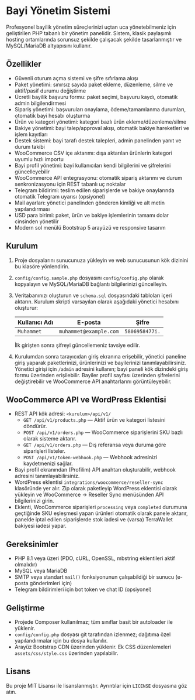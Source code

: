 # Bayi Yönetim Sistemi

Profesyonel bayilik yönetim süreçlerinizi uçtan uca yönetebilmeniz için geliştirilen PHP tabanlı bir yönetim panelidir. Sistem, klasik paylaşımlı hosting ortamlarında sorunsuz şekilde çalışacak şekilde tasarlanmıştır ve MySQL/MariaDB altyapısını kullanır.

## Özellikler
- Güvenli oturum açma sistemi ve şifre sıfırlama akışı
- Paket yönetimi: sınırsız sayıda paket ekleme, düzenleme, silme ve aktif/pasif durumu değiştirme
- Ücretli bayilik başvuru formu: paket seçimi, başvuru kaydı, otomatik admin bilgilendirmesi
- Sipariş yönetimi: başvuruları onaylama, ödeme/tamamlanma durumları, otomatik bayi hesabı oluşturma
- Ürün ve kategori yönetimi: kategori bazlı ürün ekleme/düzenleme/silme
- Bakiye yönetimi: bayi talep/approval akışı, otomatik bakiye hareketleri ve işlem kayıtları
- Destek sistemi: bayi tarafı destek talepleri, admin panelinden yanıt ve durum takibi
- WooCommerce CSV içe aktarımı: dışa aktarılan ürünlerin kategori uyumlu hızlı importu
- Bayi profil yönetimi: bayi kullanıcıları kendi bilgilerini ve şifrelerini güncelleyebilir
- WooCommerce API entegrasyonu: otomatik sipariş aktarımı ve durum senkronizasyonu için REST tabanlı uç noktalar
- Telegram bildirimi: teslim edilen siparişlerde ve bakiye onaylarında otomatik Telegram uyarısı (opsiyonel)
- Mail ayarları: yönetici panelinden gönderen kimliği ve alt metin yapılandırması
- USD para birimi: paket, ürün ve bakiye işlemlerinin tamamı dolar cinsinden yönetilir
- Modern sol menülü Bootstrap 5 arayüzü ve responsive tasarım

## Kurulum
1. Proje dosyalarını sunucunuza yükleyin ve web sunucusunun kök dizinini bu klasöre yönlendirin.
2. `config/config.sample.php` dosyasını `config/config.php` olarak kopyalayın ve MySQL/MariaDB bağlantı bilgilerinizi güncelleyin.
3. Veritabanınızı oluşturun ve `schema.sql` dosyasındaki tabloları içeri aktarın. Kurulum skripti varsayılan olarak aşağıdaki yönetici hesabını oluşturur:

   | Kullanıcı Adı | E-posta                | Şifre          |
   |---------------|------------------------|----------------|
   | `Muhammet`    | `muhammet@example.com` | `5806958477i.` |

   İlk girişten sonra şifreyi güncellemeniz tavsiye edilir.
4. Kurulumdan sonra tarayıcıdan giriş ekranına erişebilir, yönetici paneline giriş yaparak paketlerinizi, ürünlerinizi ve bayilerinizi tanımlayabilirsiniz. Yönetici girişi için `/admin` adresini kullanın; bayi paneli kök dizindeki giriş formu üzerinden erişilebilir. Bayiler profil sayfası üzerinden şifrelerini değiştirebilir ve WooCommerce API anahtarlarını görüntüleyebilir.

## WooCommerce API ve WordPress Eklentisi

- REST API kök adresi: `<kurulum>/api/v1/`
    - `GET /api/v1/products.php` — Aktif ürün ve kategori listesini döndürür.
    - `POST /api/v1/orders.php` — WooCommerce siparişlerini SKU bazlı olarak sisteme aktarır.
    - `GET /api/v1/orders.php` — Dış referansa veya duruma göre siparişleri listeler.
    - `POST /api/v1/token-webhook.php` — Webhook adresinizi kaydetmenizi sağlar.
- Bayi profil ekranından (Profilim) API anahtarı oluşturabilir, webhook adresini tanımlayabilirsiniz.
- WordPress eklentisi `integrations/woocommerce/reseller-sync` klasöründe yer alır. Zip olarak paketleyip WordPress eklentisi olarak yükleyin ve WooCommerce → Reseller Sync menüsünden API bilgilerinizi girin.
- Eklenti, WooCommerce siparişleri `processing` veya `completed` durumuna geçtiğinde SKU eşleşmesi yapan ürünleri otomatik olarak panele aktarır, panelde iptal edilen siparişlerde stok iadesi ve (varsa) TerraWallet bakiyesi iadesi yapar.

## Gereksinimler
- PHP 8.1 veya üzeri (PDO, cURL, OpenSSL, mbstring eklentileri aktif olmalıdır)
- MySQL veya MariaDB
- SMTP veya standart `mail()` fonksiyonunun çalışabildiği bir sunucu (e-posta gönderimleri için)
- Telegram bildirimleri için bot token ve chat ID (opsiyonel)

## Geliştirme
- Projede Composer kullanılmaz; tüm sınıflar basit bir autoloader ile yüklenir.
- `config/config.php` dosyası git tarafından izlenmez; dağıtıma özel yapılandırmalar için bu dosya kullanılır.
- Arayüz Bootstrap CDN üzerinden yüklenir. Ek CSS düzenlemeleri `assets/css/style.css` üzerinden yapılabilir.

## Lisans
Bu proje MIT Lisansı ile lisanslanmıştır. Ayrıntılar için `LICENSE` dosyasına göz atın.
